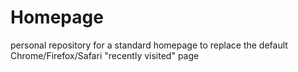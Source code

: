 # Homepage
personal repository for a standard homepage to replace the default Chrome/Firefox/Safari "recently visited" page
